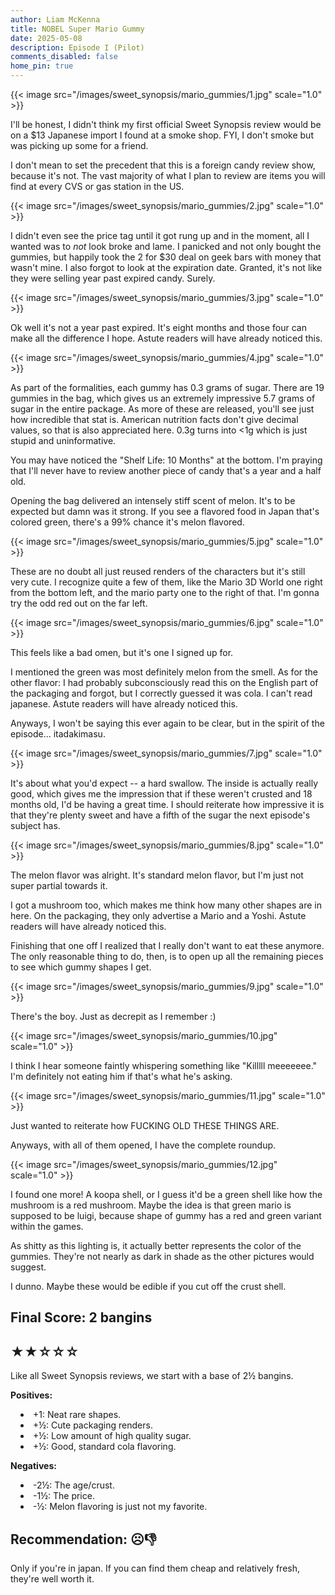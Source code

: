 ```yaml
---
author: Liam McKenna
title: NOBEL Super Mario Gummy
date: 2025-05-08
description: Episode I (Pilot)
comments_disabled: false
home_pin: true
---
```


{{< image src="/images/sweet_synopsis/mario_gummies/1.jpg" scale="1.0" >}}

I'll be honest, I didn't think my first official Sweet Synopsis review would be on a $13 Japanese import I found at a smoke shop.
FYI, I don't smoke but was picking up some for a friend. 

I don't mean to set the precedent that this is a foreign candy review show,
because it's not. The vast majority of what I plan to review are items you will find at every CVS or gas station in the US.

{{< image src="/images/sweet_synopsis/mario_gummies/2.jpg" scale="1.0" >}}


I didn't even see the price tag until it got rung up and in the moment, all I wanted was to *not* look broke and lame. I panicked
and not only bought the gummies, but happily took the 2 for $30 deal on geek bars with money that wasn't mine. I also forgot to
look at the expiration date. Granted, it's not like they were selling year past expired candy. Surely.

{{< image src="/images/sweet_synopsis/mario_gummies/3.jpg" scale="1.0" >}}

Ok well it's not a year past expired. It's eight months and those four can make all the difference I hope. Astute readers will have
already noticed this.


{{< image src="/images/sweet_synopsis/mario_gummies/4.jpg" scale="1.0" >}}

As part of the formalities, each gummy has 0.3 grams of sugar. There are 19 gummies in the bag, which gives us an extremely
impressive 5.7 grams of sugar in the entire package. As more of these are released, you'll see just how incredible that stat is.
American nutrition facts don't give decimal values, so that is also appreciated here. 0.3g turns into <1g which is just stupid
and uninformative.

You may have noticed the "Shelf Life: 10 Months" at the bottom. I'm praying that I'll never have to review another piece of candy
that's a year and a half old.

Opening the bag delivered an intensely stiff scent of melon. It's to be expected but damn was it strong. If you see a flavored food
in Japan that's colored green, there's a 99% chance it's melon flavored.

{{< image src="/images/sweet_synopsis/mario_gummies/5.jpg" scale="1.0" >}}

These are no doubt all just reused renders of the characters but it's still very cute. I recognize quite a few of them, like the 
Mario 3D World one right from the bottom left, and the mario party one to the right of that. I'm gonna try the odd red out on the
far left.

{{< image src="/images/sweet_synopsis/mario_gummies/6.jpg" scale="1.0" >}}

This feels like a bad omen, but it's one I signed up for.

I mentioned the green was most definitely melon from the smell. As for the other flavor: I had probably subconsciously read this 
on the English part of the packaging and forgot, but I correctly guessed it was cola. I can't read japanese. Astute readers will 
have already noticed this. 

Anyways, I won't be saying this ever again to be clear, but in the spirit of the episode... itadakimasu.

{{< image src="/images/sweet_synopsis/mario_gummies/7.jpg" scale="1.0" >}}

It's about what you'd expect -- a hard swallow. The inside is actually really good, which gives me the impression that if these 
weren't crusted and 18 months old, I'd be having a great time. I should reiterate how impressive it is that they're plenty sweet
and have a fifth of the sugar the next episode's subject has.

{{< image src="/images/sweet_synopsis/mario_gummies/8.jpg" scale="1.0" >}}

The melon flavor was alright. It's standard melon flavor, but I'm just not super partial towards it.

I got a mushroom too, which makes me think how many other shapes are in here. On the packaging, they only advertise a Mario and
a Yoshi. Astute readers will have already noticed this.

Finishing that one off I realized that I really don't want to eat these anymore. The only reasonable thing to do, then, is to open
up all the remaining pieces to see which gummy shapes I get.

{{< image src="/images/sweet_synopsis/mario_gummies/9.jpg" scale="1.0" >}}

There's the boy. Just as decrepit as I remember :\)

{{< image src="/images/sweet_synopsis/mario_gummies/10.jpg" scale="1.0" >}}

I think I hear someone faintly whispering something like "Killlll meeeeeee." I'm definitely not eating him if that's what he's
asking.

{{< image src="/images/sweet_synopsis/mario_gummies/11.jpg" scale="1.0" >}}

Just wanted to reiterate how FUCKING OLD THESE THINGS ARE.

Anyways, with all of them opened, I have the complete roundup.

{{< image src="/images/sweet_synopsis/mario_gummies/12.jpg" scale="1.0" >}}

I found one more! A koopa shell, or I guess it'd be a green shell like how the mushroom is a red mushroom. Maybe the idea is that
green mario is supposed to be luigi, because shape of gummy has a red and green variant within the games.

As shitty as this lighting is, it actually better represents the color of the gummies. They're not nearly as dark in shade as the
other pictures would suggest.

I dunno. Maybe these would be edible if you cut off the crust shell.

<h2> Final Score: 2 bangins</h2>
<h2> ★★☆☆☆</h2>

Like all Sweet Synopsis reviews, we start with a base of 2½ bangins.

**Positives:**

<li style="margin-left: 1rem">
  +1: Neat rare shapes.
</li>

<li style="margin-left: 1rem">
  +½: Cute packaging renders.
</li>

<li style="margin-left: 1rem">
  +½: Low amount of high quality sugar.
</li>

<li style="margin-left: 1rem">
  +½: Good, standard cola flavoring.
</li>

**Negatives:**

<li style="margin-left: 1rem">
  -2½: The age/crust.
</li>

<li style="margin-left: 1rem">
  -1½: The price.
</li>

<li style="margin-left: 1rem">
  -½: Melon flavoring is just not my favorite.
</li>

<h2> Recommendation: ☹👎︎</h2>

Only if you're in japan. If you can find them cheap and relatively fresh, they're well worth it.